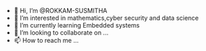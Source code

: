 - 👋 Hi, I’m @ROKKAM-SUSMITHA
- 👀 I’m interested in mathematics,cyber security and data science
- 🌱 I’m currently learning Embedded systems
- 💞️ I’m looking to collaborate on ...
- 📫 How to reach me ...

<!---
ROKKAM-SUSMITHA/ROKKAM-SUSMITHA is a ✨ special ✨ repository because its `README.md` (this file) appears on your GitHub profile.
You can click the Preview link to take a look at your changes.
--->
